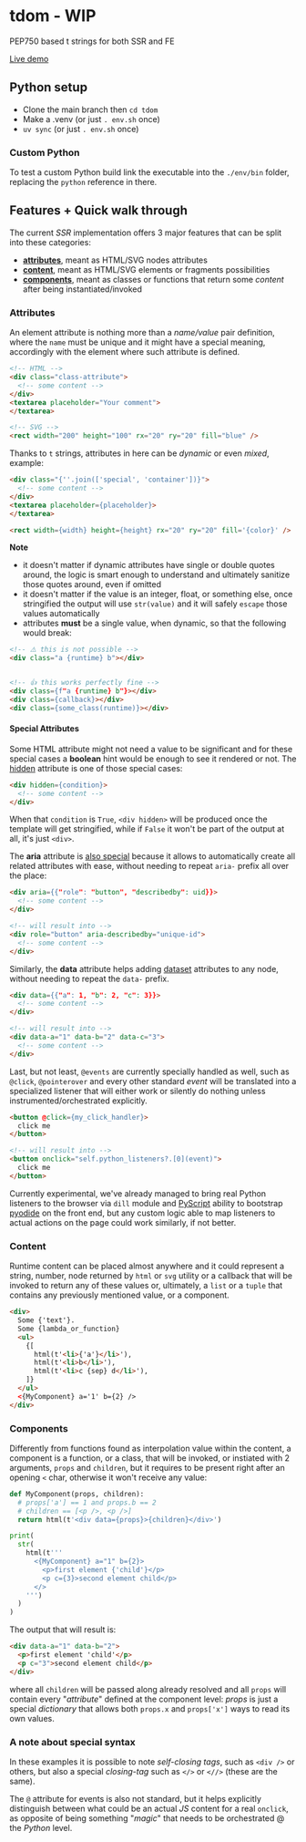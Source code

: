 # tdom - WIP

PEP750 based t strings for both SSR and FE

[Live demo](https://webreflection.github.io/tdom/src/)

## Python setup

- Clone the main branch then `cd tdom`
- Make a .venv (or just `. env.sh` once)
- `uv sync` (or just `. env.sh` once)

### Custom Python

To test a custom Python build link the executable into the `./env/bin` folder, replacing the `python` reference in there.



## Features + Quick walk through

The current *SSR* implementation offers 3 major features that can be split into these categories:

  * **[attributes](#attributes)**, meant as HTML/SVG nodes attributes
  * **[content](content)**, meant as HTML/SVG elements or fragments possibilities
  * **[components](components)**, meant as classes or functions that return some *content* after being instantiated/invoked


### Attributes

An element attribute is nothing more than a *name/value* pair definition, where the `name` must be unique and it might have a special meaning, accordingly with the element where such attribute is defined.

```html
<!-- HTML -->
<div class="class-attribute">
  <!-- some content -->
</div>
<textarea placeholder="Your comment">
</textarea>

<!-- SVG -->
<rect width="200" height="100" rx="20" ry="20" fill="blue" />
```

Thanks to `t` strings, attributes in here can be *dynamic* or even *mixed*, example:

```html
<div class="{''.join(['special', 'container'])}">
  <!-- some content -->
</div>
<textarea placeholder={placeholder}>
</textarea>

<rect width={width} height={height} rx="20" ry="20" fill='{color}' />
```

**Note**

  * it doesn't matter if dynamic attributes have single or double quotes around, the logic is smart enough to understand and ultimately sanitize those quotes around, even if omitted
  * it doesn't matter if the value is an integer, float, or something else, once stringified the output will use `str(value)` and it will safely `escape` those values automatically
  * attributes **must** be a single value, when dynamic, so that the following would break:

```html
<!-- ⚠️ this is not possible -->
<div class="a {runtime} b"></div>


<!-- 👍 this works perfectly fine -->
<div class={f"a {runtime} b"}></div>
<div class={callback}></div>
<div class={some_class(runtime)}></div>
```

#### Special Attributes

Some HTML attribute might not need a value to be significant and for these special cases a **boolean** hint would be enough to see it rendered or not. The [hidden](https://developer.mozilla.org/en-US/docs/Web/HTML/Reference/Global_attributes/hidden) attribute is one of those special cases:

```html
<div hidden={condition}>
  <!-- some content -->
</div>
```

When that `condition` is `True`, `<div hidden>` will be produced once the template will get stringified, while if `False` it won't be part of the output at all, it's just `<div>`.

The **aria** attribute is [also special](https://developer.mozilla.org/en-US/docs/Web/Accessibility/ARIA/Reference/Attributes) because it allows to automatically create all related attributes with ease, without needing to repeat `aria-` prefix all over the place:

```html
<div aria={{"role": "button", "describedby": uid}}>
  <!-- some content -->
</div>

<!-- will result into -->
<div role="button" aria-describedby="unique-id">
  <!-- some content -->
</div>
```

Similarly, the **data** attribute helps adding [dataset](https://developer.mozilla.org/en-US/docs/Web/API/HTMLElement/dataset) attributes to any node, without needing to repeat the `data-` prefix.

```html
<div data={{"a": 1, "b": 2, "c": 3}}>
  <!-- some content -->
</div>

<!-- will result into -->
<div data-a="1" data-b="2" data-c="3">
  <!-- some content -->
</div>
```

Last, but not least, `@events` are currently specially handled as well, such as `@click`, `@pointerover` and every other standard *event* will be translated into a specialized listener that will either work or silently do nothing unless instrumented/orchestrated explicitly.

```html
<button @click={my_click_handler}>
  click me
</button>

<!-- will result into -->
<button onclick="self.python_listeners?.[0](event)">
  click me
</button>
```

Currently experimental, we've already managed to bring real Python listeners to the browser via `dill` module and [PyScript](https://pyscript.net/) ability to bootstrap [pyodide](https://pyodide.org/en/stable/) on the front end, but any custom logic able to map listeners to actual actions on the page could work similarly, if not better.


### Content

Runtime content can be placed almost anywhere and it could represent a string, number, node returned by `html` or `svg` utility or a callback that will be invoked to return any of these values or, ultimately, a `list` or a `tuple` that contains any previously mentioned value, or a component.

```html
<div>
  Some {'text'}.
  Some {lambda_or_function}
  <ul>
    {[
      html(t'<li>{'a'}</li>'),
      html(t'<li>b</li>'),
      html(t'<li>c {sep} d</li>'),
    ]}
  </ul>
  <{MyComponent} a='1' b={2} />
</div>
```


### Components

Differently from functions found as interpolation value within the content, a component is a function, or a class, that will be invoked, or instiated with 2 arguments, `props` and `children`, but it requires to be present right after an opening `<` char, otherwise it won't receive any value:

```python
def MyComponent(props, children):
  # props['a'] == 1 and props.b == 2
  # children == [<p />, <p />]
  return html(t'<div data={props}>{children}</div>')

print(
  str(
    html(t'''
      <{MyComponent} a="1" b={2}>
        <p>first element {'child'}</p>
        <p c={3}>second element child</p>
      </>
    ''')
  )
)
```

The output that will result is:

```html
<div data-a="1" data-b="2">
  <p>first element 'child'</p>
  <p c="3">second element child</p>
</div>
```

where all `children` will be passed along already resolved and all `props` will contain every "*attribute*" defined at the component level: *props* is just a special *dictionary* that allows both `props.x` and `props['x']` ways to read its own values.


### A note about special syntax

In these examples it is possible to note *self-closing tags*, such as `<div />` or others, but also a special *closing-tag* such as `</>` or `<//>` (these are the same).

The `@` attribute for events is also not standard, but it helps explicitly distinguish between what could be an actual *JS* content for a real `onclick`, as opposite of being something "*magic*" that needs to be orchestrated @ the *Python* level.
